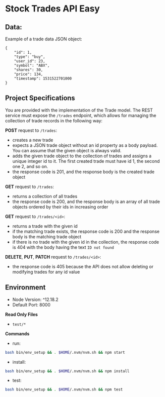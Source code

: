 # Stock Trades API Easy

## Data:
Example of a trade data JSON object:
```
{
    "id": 1,
    "type": "buy",
    "user_id": 23,
    "symbol": "ABX",
    "shares": 30,
    "price": 134,
    "timestamp": 1531522701000
}
```

## Project Specifications
You are provided with the implementation of the Trade model. The REST service must expose the `/trades` endpoint, which allows for managing the collection of trade records in the following way:

**POST** request to `/trades`:

- creates a new trade
- expects a JSON trade object without an id property as a body payload. You can assume that the given object is always valid.
- adds the given trade object to the collection of trades and assigns a unique integer id to it. The first created trade must have id 1, the second one 2, and so on.
- the response code is 201, and the response body is the created trade object

**GET** request to `/trades`:

- returns a collection of all trades
- the response code is 200, and the response body is an array of all trade objects ordered by their ids in increasing order

**GET** request to `/trades/<id>`:

- returns a trade with the given id
- if the matching trade exists, the response code is 200 and the response body is the matching trade object
- if there is no trade with the given id in the collection, the response code is 404 with the body having the text `ID not found`

**DELETE**, **PUT**, **PATCH** request to `/trades/<id>`:

- the response code is 405 because the API does not allow deleting or modifying trades for any id value

## Environment 
- Node Version: ^12.18.2
- Default Port: 8000

**Read Only Files**
- `test/*`

**Commands**
- run: 
```bash
bash bin/env_setup && . $HOME/.nvm/nvm.sh && npm start
```
- install: 
```bash
bash bin/env_setup && . $HOME/.nvm/nvm.sh && npm install
```
- test: 
```bash
bash bin/env_setup && . $HOME/.nvm/nvm.sh && npm test
```

